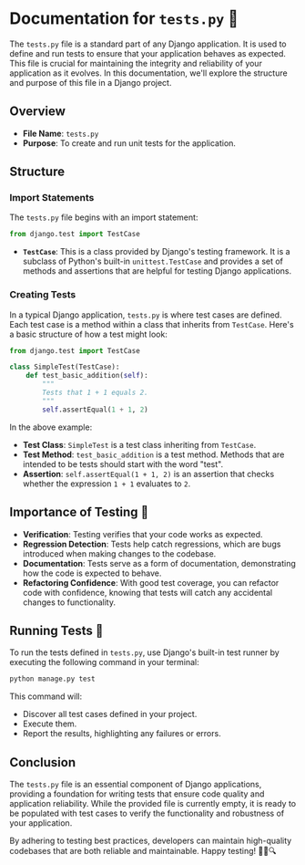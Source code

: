 # Documentation for `tests.py` 📄

The `tests.py` file is a standard part of any Django application. It is used to define and run tests to ensure that your application behaves as expected. This file is crucial for maintaining the integrity and reliability of your application as it evolves. In this documentation, we'll explore the structure and purpose of this file in a Django project.

## Overview

- **File Name**: `tests.py`
- **Purpose**: To create and run unit tests for the application.

## Structure

### Import Statements

The `tests.py` file begins with an import statement:

```python
from django.test import TestCase
```

- **`TestCase`**: This is a class provided by Django's testing framework. It is a subclass of Python's built-in `unittest.TestCase` and provides a set of methods and assertions that are helpful for testing Django applications.

### Creating Tests

In a typical Django application, `tests.py` is where test cases are defined. Each test case is a method within a class that inherits from `TestCase`. Here's a basic structure of how a test might look:

```python
from django.test import TestCase

class SimpleTest(TestCase):
    def test_basic_addition(self):
        """
        Tests that 1 + 1 equals 2.
        """
        self.assertEqual(1 + 1, 2)
```

In the above example:
- **Test Class**: `SimpleTest` is a test class inheriting from `TestCase`.
- **Test Method**: `test_basic_addition` is a test method. Methods that are intended to be tests should start with the word "test".
- **Assertion**: `self.assertEqual(1 + 1, 2)` is an assertion that checks whether the expression `1 + 1` evaluates to `2`.

## Importance of Testing 🧪

- **Verification**: Testing verifies that your code works as expected.
- **Regression Detection**: Tests help catch regressions, which are bugs introduced when making changes to the codebase.
- **Documentation**: Tests serve as a form of documentation, demonstrating how the code is expected to behave.
- **Refactoring Confidence**: With good test coverage, you can refactor code with confidence, knowing that tests will catch any accidental changes to functionality.

## Running Tests 🚀

To run the tests defined in `tests.py`, use Django's built-in test runner by executing the following command in your terminal:

```bash
python manage.py test
```

This command will:
- Discover all test cases defined in your project.
- Execute them.
- Report the results, highlighting any failures or errors.

## Conclusion

The `tests.py` file is an essential component of Django applications, providing a foundation for writing tests that ensure code quality and application reliability. While the provided file is currently empty, it is ready to be populated with test cases to verify the functionality and robustness of your application.

By adhering to testing best practices, developers can maintain high-quality codebases that are both reliable and maintainable. Happy testing! 🧑‍💻🔍